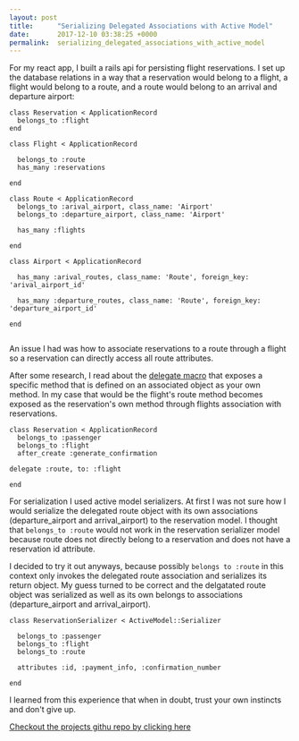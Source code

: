 ```yaml
---
layout: post
title:      "Serializing Delegated Associations with Active Model"
date:       2017-12-10 03:38:25 +0000
permalink:  serializing_delegated_associations_with_active_model
---
```



For my react app, I built a rails api for persisting flight reservations. I set up the database relations in a way that a reservation would belong to a flight, a flight would belong to a route, and a route would belong to an arrival and departure airport:


```
class Reservation < ApplicationRecord
  belongs_to :flight
end

class Flight < ApplicationRecord

  belongs_to :route
  has_many :reservations

end

class Route < ApplicationRecord
  belongs_to :arival_airport, class_name: 'Airport'
  belongs_to :departure_airport, class_name: 'Airport'

  has_many :flights

end

class Airport < ApplicationRecord

  has_many :arival_routes, class_name: 'Route', foreign_key: 'arival_airport_id'

  has_many :departure_routes, class_name: 'Route', foreign_key: 'departure_airport_id'

end


```



An issue I had  was how to associate reservations to a route  through a flight so a reservation can directly access all route attributes. 

After some research,  I read about the [delegate macro](https://simonecarletti.com/blog/2009/12/inside-ruby-on-rails-delegate/) that exposes a specific method that is defined on an associated object as your own method. In my case that would be the flight's route method becomes exposed as the reservation's own method through flights association with reservations. 


```
class Reservation < ApplicationRecord
  belongs_to :passenger
  belongs_to :flight
  after_create :generate_confirmation
  
delegate :route, to: :flight

end
```

For serialization I used active model serializers. At first I was not sure how I would serialize the delegated route object with its own associations (departure_airport and arrival_airport) to the reservation model. I thought that `belongs_to :route`  would not work in the reservation serializer model because route does not directly belong to a reservation and does not have a reservation id attribute. 

I decided to try it out anyways, because possibly `belongs to :route` in this context only invokes the delegated route association and serializes its return object. My guess turned to be correct and the delgatated route object was serialized as well as its own belongs to associations (departure_airport and arrival_airport).

```
class ReservationSerializer < ActiveModel::Serializer

  belongs_to :passenger
  belongs_to :flight
  belongs_to :route

  attributes :id, :payment_info, :confirmation_number

end
```



I learned from this experience that when in doubt, trust your own instincts and don't give up.

[Checkout the projects githu repo by clicking here](https://github.com/peacestone/juliet_airways_api)


